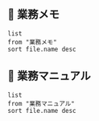 ## 📅 業務メモ

```dataview
list
from "業務メモ"
sort file.name desc
```

## 📑 業務マニュアル

```dataview
list
from "業務マニュアル"
sort file.name desc
```
